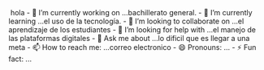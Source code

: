 <img scr="3.jpg">
hola 
- 🔭 I’m currently working on ...bachillerato general.
- 🌱 I’m currently learning ...el uso de la tecnología.
- 👯 I’m looking to collaborate on ...el aprendizaje de los estudiantes
- 🤔 I’m looking for help with ...el manejo de las plataformas digitales
- 💬 Ask me about ...lo dificil que es llegar a una meta
- 📫 How to reach me: ...correo electronico
- 😄 Pronouns: ...
- ⚡ Fun fact: ...
